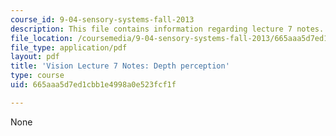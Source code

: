 ```yaml
---
course_id: 9-04-sensory-systems-fall-2013
description: This file contains information regarding lecture 7 notes.
file_location: /coursemedia/9-04-sensory-systems-fall-2013/665aaa5d7ed1cbb1e4998a0e523fcf1f_MIT9_04F13_Vis7.pdf
file_type: application/pdf
layout: pdf
title: 'Vision Lecture 7 Notes: Depth perception'
type: course
uid: 665aaa5d7ed1cbb1e4998a0e523fcf1f

---
```

None